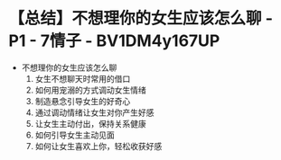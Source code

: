 # 【总结】不想理你的女生应该怎么聊 - P1 - 7情子 - BV1DM4y167UP

-   不想理你的女生应该怎么聊
    1.  女生不想聊天时常用的借口
    2.  如何用宠溺的方式调动女生情绪
    3.  制造悬念引导女生的好奇心
    4.  通过调动情绪让女生对你产生好感
    5.  让女生主动付出，保持关系健康
    6.  如何引导女生主动见面
    7.  如何让女生喜欢上你，轻松收获好感